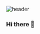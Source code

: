 ![header](https://capsule-render.vercel.app/api?type=wave&color=timeGradient&height=200&section=header&text=capsule%20render&fontSize=90)


### Hi there 👋

<!--
**pgw928/pgw928** is a ✨ _special_ ✨ repository because its `README.md` (this file) appears on your GitHub profile.

Here are some ideas to get you started:

- 🔭 I’m currently working on ...
- 🌱 I’m currently learning ...
- 👯 I’m looking to collaborate on ...
- 🤔 I’m looking for help with ...
- 💬 Ask me about ...
- 📫 How to reach me: ...
- 😄 Pronouns: ...
- ⚡ Fun fact: ...
-->
